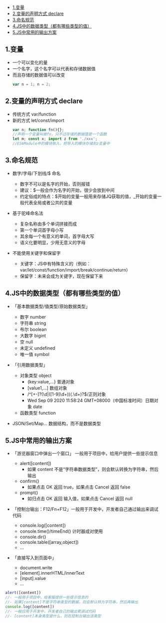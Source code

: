 - [1.变量](#1变量)
- [2.变量的声明方式 declare](#2变量的声明方式-declare)
- [3.命名规范](#3命名规范)
- [4.JS中的数据类型（都有哪些类型的值）](#4js中的数据类型都有哪些类型的值)
- [5.JS中常用的输出方案](#5js中常用的输出方案)

## 1.变量
  + 一个可以变化的量
  + 一个名字，这个名字可以代表和存储数据值
  + 而且存储的数据值可以改变
    ```javascript
    var n = 1; n = 2;
    ```
    
## 2.变量的声明方式 declare
  + 传统方式 var/function
  + 新的方式 let/const/import
    ```javascript
    var n; function fn(){}; 
    //声明一个变量叫做fn，只不过存储的数据值是一个函数
    let m; const x; import z from './xxx'; 
    //ES6Module中的模块倒入，把导入的模块存储到z变量中
    ```
## 3.命名规范
  + 数字/字母/下划线/$ 命名
    - 数字不可以是名字的开始，否则报错
    - 建议：$一般会作为名字的开始，很少会放到中间
    - 约定俗成的特点：$开始的变量一般用来存储JQ获取的值，_开始的变量一般代表全局或者公共的变量
    
  + 基于驼峰命名法
    - 复杂名称由多个单词拼接而成
    - 第一个单词首字母小写
    - 其余每一个有意义的单词，首字母大写
    - 语义化要明显，少用无意义的字母
    
  + 不能使用关键字和保留字
    - 关键字：JS中有特殊含义的（例如：var/let/const/function/import/break/continue/return）
    - 保留字：未来会成为关键字，现在保留下来
    
## 4.JS中的数据类型（都有哪些类型的值）
   + 「基本数据类型/值类型/原始数据类型」
      - 数字  number
      - 字符串 string
      - 布尔 boolean
      - 大数字 bigint
      - 空 null
      - 未定义 undefined
      - 唯一值 symbol

   + 「引用数据类型」
      - 对象类型 object
        + {key:value,...} 普通对象
        + [value1,...] 数组对象
        + /^[+-]?(\d|([1-9]\d+))(\.\d+)?$/正则对象
        + Wed Sep 09 2020 11:58:24 GMT+08000（中国标准时间）日期对象 date
      - 函数类型 function
  
   + JSON/Set/Map... 数据结构，而不是数据类型

## 5.JS中常用的输出方案
  + 「游览器窗口中弹出一个窗口」 一般用于项目中，给用户提供一些提示信息
    - alert([content])
      - 如果 content 不是“字符串数据类型”，则会默认转换为字符串，然后输出
    - confirm()
      - 如果点击 OK 返回 true，如果点击 Cancel 返回 false
    - prompt() 
      - 如归点击 OK 返回 输入值，如果点击 Cancel 返回 null
  
  + 「控制台输出：F12/Fn+F12」一般用于开发中，开发者自己通过输出来调试代码
    - console.log([content])
    - console.time()/timeEnd() 计时器成对使用
    - console.dir()
    - console.table([array,object])
    - ...
    
  + 「直接写入到页面中」
    - document.write
    - [element].innerHTML/innerText
    - [input].value
    - ...
  ```javascript
  alert([content])
  //- 一般用于项目中，给客服提供一些提示信息的
  //- 如果[content]不是字符串类型的数据，则会默认转为字符串，然后再输出
  console.log([content])
  //- 一般应用于开发中，开发者自己的输出累调试代码
  //- [content]本身类型是什么，则在控制台输出该类型
  ```